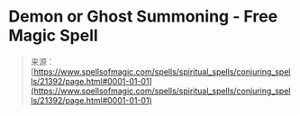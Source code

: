 <!--yml
category: 未分类
date: 2024-06-12 19:04:50
-->

# Demon or Ghost Summoning - Free Magic Spell

> 来源：[https://www.spellsofmagic.com/spells/spiritual_spells/conjuring_spells/21392/page.html#0001-01-01](https://www.spellsofmagic.com/spells/spiritual_spells/conjuring_spells/21392/page.html#0001-01-01)
